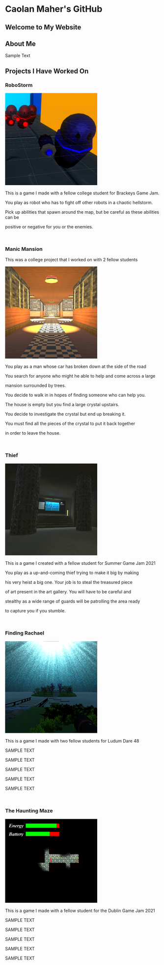 # Caolan Maher's GitHub

<link href="style.css" rel="stylesheet">

## Welcome to My Website

## About Me

<p class="red"> Sample Text </p>

## Projects I Have Worked On

### RoboStorm
<img class="float_right_project_image" src="images/RoboStorm.png" alt="RoboStorm" width="300" height="300" />

<p>This is a game I made with a fellow college student for Brackeys Game Jam.</p>
<p>You play as robot who has to fight off other robots in a chaotic hellstorm.</p>
<p>Pick up abilities that spawn around the map, but be careful as these abilities can be</p>
<p>positive or negative for you or the enemies.</p>

<br class="text_space">

### Manic Mansion

<p>This was a college project that I worked on with 2 fellow students</p>
<img class="float_right_project_image" src="images/ManicMansion.png" alt="Manic Mansion" width="300" height="300" />
<p>You play as a man whose car has broken down at the side of the road</p>
<p>You search for anyone who might he able to help and come across a large</p>
<p>mansion surrounded by trees.</p>
<p>You decide to walk in in hopes of finding someone who can help you.</p>
<p>The house is empty but you find a large crystal upstairs.</p>
<p>You decide to investigate the crystal but end up breaking it.</p>
<p>You must find all the pieces of the crystal to put it back together</p>
<p>in order to leave the house.</p>

<br class="text_space">

### Thief

<img class="float_right_project_image" src="images/Thief.png" alt="Thief" width="300" width="300" />
<p>This is a game I created with a fellow student for Summer Game Jam 2021</p>
<p>You play as a up-and-coming thief trying to make it big by making</p>
<p>his very heist a big one. Your job is to steal the treasured piece</p>
<p>of art present in the art gallery.  You will have to be careful and</p>
<p>stealthy as a wide range of guards will be patrolling the area ready</p>
<p>to capture you if you stumble.</p>

<br class="text_space">

### Finding Rachael

<img class="float_right_project_image" src="images/FindingRachael.png" alt="Thief" width="300" width="300" />
<p>This is a game I made with two fellow students for Ludum Dare 48</p>
<p>SAMPLE TEXT</p>
<p>SAMPLE TEXT</p>
<p>SAMPLE TEXT</p>
<p>SAMPLE TEXT</p>
<p>SAMPLE TEXT</p>

<br class="text_space">

### The Haunting Maze

<img class="float_right_project_image" src="images/HauntingMaze.png" alt="Thief" width="300" width="300" />
<p>This is a game I made with a fellow student for the Dublin Game Jam 2021
<p>SAMPLE TEXT</p>
<p>SAMPLE TEXT</p>
<p>SAMPLE TEXT</p>
<p>SAMPLE TEXT</p>
<p>SAMPLE TEXT</p>
